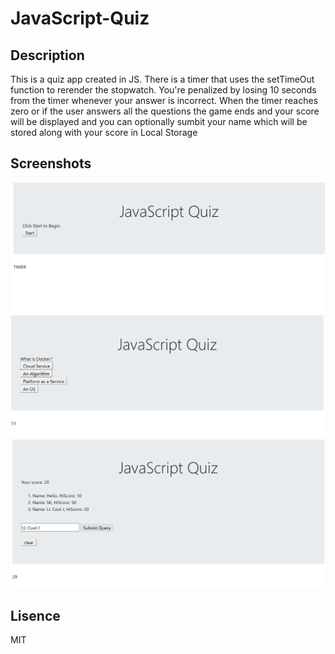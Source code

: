 # JavaScript-Quiz

## Description

This is a quiz app created in JS. There is a timer that uses the setTimeOut function to rerender the stopwatch. You're penalized by losing 10 seconds from the timer whenever your answer is incorrect. When the timer reaches zero or if the user answers all the questions the game ends and your score will be displayed and you can optionally sumbit your name which will be stored along with your score in Local Storage

## Screenshots
![Main Page](./assets/1.png?raw=true)
![Quiz Example](./assets/2.png?raw=true)
![HiScore](./assets/3.png?raw=true)

## Lisence
MIT